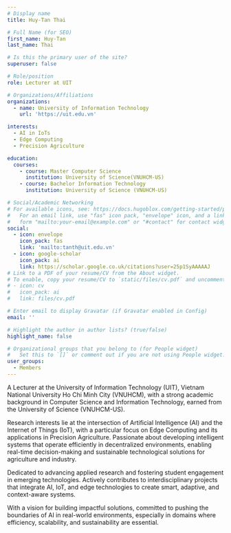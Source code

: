 ```yaml
---
# Display name
title: Huy-Tan Thai

# Full Name (for SEO)
first_name: Huy-Tan
last_name: Thai

# Is this the primary user of the site?
superuser: false

# Role/position
role: Lecturer at UIT

# Organizations/Affiliations
organizations:
  - name: University of Information Technology
    url: 'https://uit.edu.vn'

interests:
  - AI in IoTs
  - Edge Computing
  - Precision Agriculture

education:
  courses:
    - course: Master Computer Science
      institution: University of Science(VNUHCM-US)
    - course: Bachelor Information Technology
      institution: University of Science (VNUHCM-US)

# Social/Academic Networking
# For available icons, see: https://docs.hugoblox.com/getting-started/page-builder/#icons
#   For an email link, use "fas" icon pack, "envelope" icon, and a link in the
#   form "mailto:your-email@example.com" or "#contact" for contact widget.
social:
  - icon: envelope
    icon_pack: fas
    link: 'mailto:tanth@uit.edu.vn'
  - icon: google-scholar
    icon_pack: ai
    link: https://scholar.google.co.uk/citations?user=25p1SyAAAAAJ
# Link to a PDF of your resume/CV from the About widget.
# To enable, copy your resume/CV to `static/files/cv.pdf` and uncomment the lines below.
# - icon: cv
#   icon_pack: ai
#   link: files/cv.pdf

# Enter email to display Gravatar (if Gravatar enabled in Config)
email: ''

# Highlight the author in author lists? (true/false)
highlight_name: false

# Organizational groups that you belong to (for People widget)
#   Set this to `[]` or comment out if you are not using People widget.
user_groups:
  - Members
---
```


A Lecturer at the University of Information Technology (UIT), Vietnam National University Ho Chi Minh City (VNUHCM), with a strong academic background in Computer Science and Information Technology, earned from the University of Science (VNUHCM-US).

Research interests lie at the intersection of Artificial Intelligence (AI) and the Internet of Things (IoT), with a particular focus on Edge Computing and its applications in Precision Agriculture. Passionate about developing intelligent systems that operate efficiently in decentralized environments, enabling real-time decision-making and sustainable technological solutions for agriculture and industry.

Dedicated to advancing applied research and fostering student engagement in emerging technologies. Actively contributes to interdisciplinary projects that integrate AI, IoT, and edge technologies to create smart, adaptive, and context-aware systems.

With a vision for building impactful solutions, committed to pushing the boundaries of AI in real-world environments, especially in domains where efficiency, scalability, and sustainability are essential.